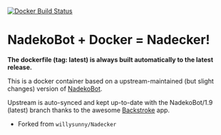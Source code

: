 
[![Docker Build Status](https://img.shields.io/docker/build/shikhirarora/nadekobuild.svg?style=for-the-badge)](https://hub.docker.com/r/shikhirarora/nadekobuild/)

# NadekoBot + Docker = Nadecker!

**The dockerfile (tag: latest) is always built automatically to the latest release.**

This is a docker container based on a upstream-maintained (but slight changes) version of [NadekoBot](http://github.com/shikhir-arora/NadekoBot).

Upstream is auto-synced and kept up-to-date with the NadekoBot/1.9 (latest) branch thanks to the awesome [Backstroke](https://backstroke.co/) app.

- Forked from  `willysunny/Nadecker` 
